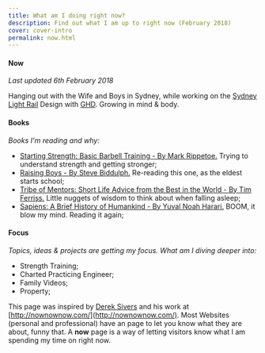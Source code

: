 ```yaml
---
title: What am I doing right now?
description: Find out what I am up to right now (February 2018)
cover: cover-intro
permalink: now.html
---
```

#### Now

_Last updated 6th February 2018_

Hanging out with the Wife and Boys in Sydney, while working on the [Sydney Light Rail](http://sydneylightrail.transport.nsw.gov.au/) Design with [GHD](http://www.ghd.com/ghd-australia/). Growing in mind & body.

#### Books
_Books I'm reading and why:_

* <a href="http://a.co/744eIon">Starting Strength: Basic Barbell Training - By Mark Rippetoe.</a> Trying to understand strength and getting stronger;
* <a href="http://a.co/4AJB2wp">Raising Boys - By Steve Biddulph.</a> Re-reading this one, as the eldest starts school;
* <a href="http://a.co/90y1NBs">Tribe of Mentors: Short Life Advice from the Best in the World - By Tim Ferriss.</a> Little nuggets of wisdom to think about when falling asleep;
* <a href="http://a.co/dsv0zuH">Sapiens: A Brief History of Humankind - By Yuval Noah Harari.</a> BOOM, it blow my mind. Reading it again;

#### Focus
_Topics, ideas & projects are getting my focus. What am I diving deeper into:_

- Strength Training;
- Charted Practicing Engineer;
- Family Videos;
- Property;

This page was inspired by [Derek Sivers](https://sivers.org/) and his work at [http://nownownow.com/](http://nownownow.com/). Most Websites (personal and professional) have an page to let you know what they are about, funny that. A __now__ page is a way of letting visitors know what I am spending my time on right now.